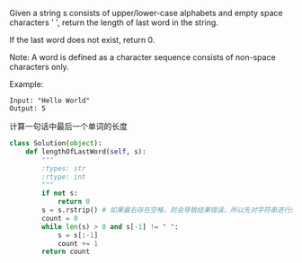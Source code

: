 Given a string s consists of upper/lower-case alphabets and empty space characters ' ', return the length of last word in the string.

If the last word does not exist, return 0.

Note: A word is defined as a character sequence consists of non-space characters only.

Example:
```
Input: "Hello World"  
Output: 5  
```
计算一句话中最后一个单词的长度

```python
class Solution(object):
    def lengthOfLastWord(self, s):
        """
        :types: str
        :rtype: int
        """
        if not s:
            return 0
        s = s.rstrip() # 如果最右存在空格，则会导致结果错误，所以先对字符串进行处理，去除最右空格
        count = 0
        while len(s) > 0 and s[-1] != " ":
            s = s[:-1]
            count += 1
        return count
